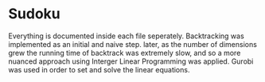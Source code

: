 # Sudoku
Everything is documented inside each file seperately.
Backtracking was implemented as an initial and naive step. later, as the number of dimensions grew
the running time of backtrack was extremely slow, and so a more nuanced approach using Interger Linear 
Programming was applied. Gurobi was used in order to set and solve the linear equations. 
